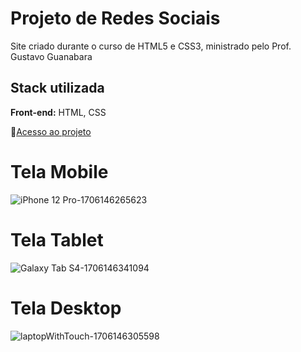 # Projeto de Redes Sociais

Site criado durante o curso de HTML5 e CSS3, ministrado pelo Prof. Gustavo Guanabara

## Stack utilizada

**Front-end:** HTML, CSS

:open_file_folder:[Acesso ao projeto]( https://dalisr.github.io/projeto-social/ )

<h1 aling="left">Tela Mobile</h1>

![iPhone 12 Pro-1706146265623](https://github.com/dalilaSSR/projeto-social/assets/141681671/b5cac734-9cd0-4193-9f52-05d4e0a49469)

<h1 align="left"> Tela Tablet </h1>

![Galaxy Tab S4-1706146341094](https://github.com/DalilaSSR/projeto-social/assets/141681671/13351a57-03f7-4c5e-a56f-93902c07b366)

<h1 align="left"> Tela Desktop </h1>

![laptopWithTouch-1706146305598](https://github.com/DalilaSSR/projeto-social/assets/141681671/b79d8e93-1b3d-4d9a-ac07-beeaddc241de)
